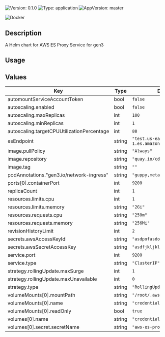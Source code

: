 # <no value>

![Version: 0.1.0](https://img.shields.io/badge/Version-0.1.0-informational?style=for-the-badge)
![Type: application](https://img.shields.io/badge/Type-application-informational?style=for-the-badge)
![AppVersion: master](https://img.shields.io/badge/AppVersion-master-informational?style=for-the-badge)

![Docker](https://img.shields.io/badge/docker-2496ED?style=for-the-badge&logo=docker&logoColor=white)

## Description

A Helm chart for AWS ES Proxy Service for gen3

## Usage
<fill out>

## Values

| Key | Type | Default | Description |
|-----|------|---------|-------------|
| automountServiceAccountToken | bool | `false` |  |
| autoscaling.enabled | bool | `false` |  |
| autoscaling.maxReplicas | int | `100` |  |
| autoscaling.minReplicas | int | `1` |  |
| autoscaling.targetCPUUtilizationPercentage | int | `80` |  |
| esEndpoint | string | `"test.us-east-1.es.amazonaws.com"` |  |
| image.pullPolicy | string | `"Always"` |  |
| image.repository | string | `"quay.io/cdis/aws-es-proxy"` |  |
| image.tag | string | `""` |  |
| podAnnotations."gen3.io/network-ingress" | string | `"guppy,metadata,spark,tube"` |  |
| ports[0].containerPort | int | `9200` |  |
| replicaCount | int | `1` |  |
| resources.limits.cpu | int | `1` |  |
| resources.limits.memory | string | `"2Gi"` |  |
| resources.requests.cpu | string | `"250m"` |  |
| resources.requests.memory | string | `"256Mi"` |  |
| revisionHistoryLimit | int | `2` |  |
| secrets.awsAccessKeyId | string | `"asdpofasdokj"` |  |
| secrets.awsSecretAccessKey | string | `"asdfjkljklj"` |  |
| service.port | int | `9200` |  |
| service.type | string | `"ClusterIP"` |  |
| strategy.rollingUpdate.maxSurge | int | `1` |  |
| strategy.rollingUpdate.maxUnavailable | int | `0` |  |
| strategy.type | string | `"RollingUpdate"` |  |
| volumeMounts[0].mountPath | string | `"/root/.aws"` |  |
| volumeMounts[0].name | string | `"credentials"` |  |
| volumeMounts[0].readOnly | bool | `true` |  |
| volumes[0].name | string | `"credentials"` |  |
| volumes[0].secret.secretName | string | `"aws-es-proxy"` |  |

